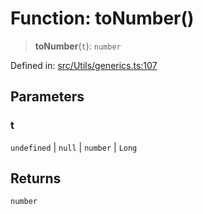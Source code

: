 # Function: toNumber()

> **toNumber**(`t`): `number`

Defined in: [src/Utils/generics.ts:107](https://github.com/Fokusdotid/bail/blob/043003e0dc220c8f52aef36f90c7026f3a192427/src/Utils/generics.ts#L107)

## Parameters

### t

`undefined` | `null` | `number` | `Long`

## Returns

`number`

